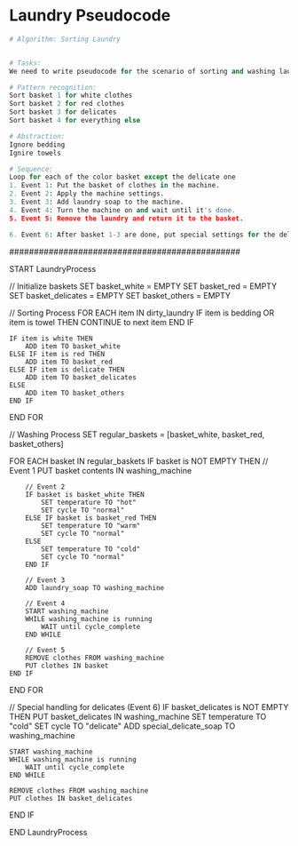 # Laundry Pseudocode

```python
# Algorithm: Sorting Laundry


# Tasks:
We need to write pseudocode for the scenario of sorting and washing laundry

# Pattern recognition:
Sort basket 1 for white clothes
Sort basket 2 for red clothes
Sort basket 3 for delicates
Sort basket 4 for everything else

# Abstraction:
Ignore bedding
Ignire towels

# Sequence:
Loop for each of the color basket except the delicate one
1. Event 1: Put the basket of clothes in the machine.
2. Event 2: Apply the machine settings.
3. Event 3: Add laundry soap to the machine.
4. Event 4: Turn the machine on and wait until it's done.
5. Event 5: Remove the laundry and return it to the basket.

6. Event 6: After basket 1-3 are done, put special settings for the delicate setting 

```
###############################################


START LaundryProcess

// Initialize baskets
SET basket_white = EMPTY
SET basket_red = EMPTY
SET basket_delicates = EMPTY
SET basket_others = EMPTY

// Sorting Process
FOR EACH item IN dirty_laundry
    IF item is bedding OR item is towel THEN
        CONTINUE to next item
    END IF

    IF item is white THEN
        ADD item TO basket_white
    ELSE IF item is red THEN
        ADD item TO basket_red
    ELSE IF item is delicate THEN
        ADD item TO basket_delicates
    ELSE
        ADD item TO basket_others
    END IF
END FOR

// Washing Process
SET regular_baskets = [basket_white, basket_red, basket_others]

FOR EACH basket IN regular_baskets
    IF basket is NOT EMPTY THEN
        // Event 1
        PUT basket contents IN washing_machine
        
        // Event 2
        IF basket is basket_white THEN
            SET temperature TO "hot"
            SET cycle TO "normal"
        ELSE IF basket is basket_red THEN
            SET temperature TO "warm"
            SET cycle TO "normal"
        ELSE
            SET temperature TO "cold"
            SET cycle TO "normal"
        END IF
        
        // Event 3
        ADD laundry_soap TO washing_machine
        
        // Event 4
        START washing_machine
        WHILE washing_machine is running
            WAIT until cycle_complete
        END WHILE
        
        // Event 5
        REMOVE clothes FROM washing_machine
        PUT clothes IN basket
    END IF
END FOR

// Special handling for delicates (Event 6)
IF basket_delicates is NOT EMPTY THEN
    PUT basket_delicates IN washing_machine
    SET temperature TO "cold"
    SET cycle TO "delicate"
    ADD special_delicate_soap TO washing_machine
    
    START washing_machine
    WHILE washing_machine is running
        WAIT until cycle_complete
    END WHILE
    
    REMOVE clothes FROM washing_machine
    PUT clothes IN basket_delicates
END IF

END LaundryProcess